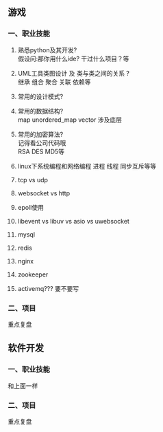 ## 游戏  
### 一、职业技能
1. 熟悉python及其开发?  
假设问:那你用什么ide? 干过什么项目？等

2. UML工具类图设计 及 类与类之间的关系 ?  
继承 组合 聚合 关联 依赖等

3. 常用的设计模式?

4. 常用的数据结构?   
map unordered_map vector 涉及底层

5. 常用的加密算法?    
记得看公司代码哦  
RSA DES MD5等

6. linux下系统编程和网络编程
进程 线程 同步互斥等等

7. tcp vs udp

8. websocket vs http

9. epoll使用

10. libevent vs libuv vs asio vs uwebsocket

11. mysql

12. redis

13. nginx

14. zookeeper

15. activemq??? 要不要写

### 二、项目
重点复盘

## 软件开发  
### 一、职业技能  
和上面一样

### 二、项目  
重点复盘